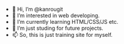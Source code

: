 - 👋 Hi, I’m @kanrougit
- 👀 I’m interested in web developing.
- 🌱 I’m currently learning HTML/CSS/JS etc.
- 💞️ I’m just studing for future projects.
- 📫 So, this is just training site for myself.
<!---
kanrougit/kanrougit is a ✨ special ✨ repository because its `README.md` (this file) appears on your GitHub profile.
You can click the Preview link to take a look at your changes.
--->
